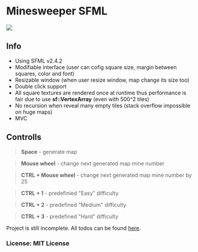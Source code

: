 # Minesweeper SFML
<img src="https://drive.google.com/uc?export=view&id=0B84Fb42SRsObbzJYRWFBSlJlOGs" />

## Info
* Using SFML v2.4.2
* Modifiable interface (user can cofig square size, margin between squares, color and font)
* Resizable window (when user resize window, map change its size too)
* Double click support
* All square textures are rendered once at runtime thus performance is fair due to use <b>sf::VertexArray</b> (even with 500^2 tiles)
* No recursion when reveal many empty tiles (stack overflow impossible on huge maps)
* MVC

## Controlls
> **Space** - generate map

> **Mouse wheel** - change next generated map mine number

> **CTRL + Mouse wheel** - change next generated map mine number by 25

> **CTRL + 1** - predefinied "Easy" difficulty

> **CTRL + 2** - predefined "Medium" difficulty

> **CTRL + 3** - predefined "Hard" difficulty

Project is still incomplete. All todos can be found <a href="https://github.com/malciin/minesweeper/projects/3">here</a>.

### License: MIT License